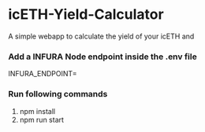 # icETH-Yield-Calculator
A simple webapp to calculate the yield of your icETH and 

### Add a INFURA Node endpoint inside the .env file
INFURA_ENDPOINT=

### Run following commands
1. npm install
2. npm run start
